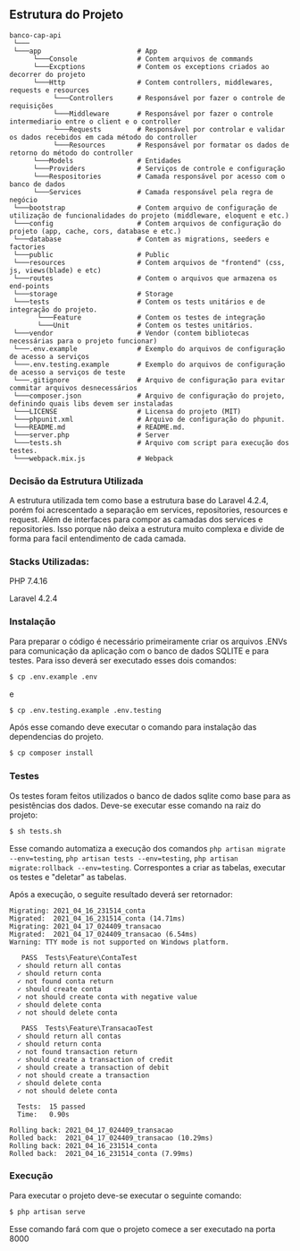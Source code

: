 ## Estrutura do Projeto

```
banco-cap-api
 └───
 └───app                        # App
      └───Console               # Contem arquivos de commands
      └───Excptions             # Contem os exceptions criados ao decorrer do projeto
      └───Http                  # Contem controllers, middlewares, requests e resources
           └───Controllers      # Responsável por fazer o controle de requisições
           └───Middleware       # Responsável por fazer o controle intermediario entre o client e o controller
           └───Requests         # Responsável por controlar e validar os dados recebidos em cada método do controller
           └───Resources        # Responsável por formatar os dados de retorno do método do controller
      └───Models                # Entidades
      └───Providers             # Serviços de controle e configuração
      └───Respositories         # Camada responsável por acesso com o banco de dados
      └───Services              # Camada responsável pela regra de negócio
 └───bootstrap                  # Contem arquivo de configuração de utilização de funcionalidades do projeto (middleware, eloquent e etc.)
 └───config                     # Contem arquivos de configuração do projeto (app, cache, cors, database e etc.)
 └───database                   # Contem as migrations, seeders e factories
 └───public                     # Public
 └───resources                  # Contem arquivos de "frontend" (css, js, views(blade) e etc)
 └───routes                     # Contem o arquivos que armazena os end-points
 └───storage                    # Storage
 └───tests                      # Contem os tests unitários e de integração do projeto.
       └───Feature              # Contem os testes de integração
       └───Unit                 # Contem os testes unitários.
 └───vendor                     # Vendor (contem bibliotecas necessárias para o projeto funcionar)
 └───.env.example               # Exemplo do arquivos de configuração de acesso a serviços
 └───.env.testing.example       # Exemplo do arquivos de configuração de acesso a serviços de teste
 └───.gitignore                 # Arquivo de configuração para evitar commitar arquivos desnecessários
 └───composer.json              # Arquivo de configuração do projeto, definindo quais libs devem ser instaladas
 └───LICENSE                    # Licensa do projeto (MIT)
 └───phpunit.xml                # Arquivo de configuração do phpunit.
 └───README.md                  # README.md.
 └───server.php                 # Server
 └───tests.sh                   # Arquivo com script para execução dos testes.
 └───webpack.mix.js             # Webpack
```
### Decisão da Estrutura Utilizada

A estrutura utilizada tem como base a estrutura base do Laravel 4.2.4, porém foi acrescentado a separação em services, repositories, resources e request. Além de interfaces para compor as camadas dos services e repositories. Isso porque não deixa a estrutura muito complexa e divide de forma para facil entendimento de cada camada.

### Stacks Utilizadas:

PHP 7.4.16

Laravel 4.2.4

### Instalação

Para preparar o código é necessário primeiramente criar os arquivos .ENVs para comunicação da aplicação com o banco de dados SQLITE e para testes. Para isso deverá ser executado esses dois comandos:

```bash
$ cp .env.example .env
```
 e
 
```bash
$ cp .env.testing.example .env.testing
```

Após esse comando deve executar o comando para instalação das dependencias do projeto.
```bash
$ cp composer install
```

### Testes
Os testes foram feitos utilizados o banco de dados sqlite como base para as pesistências dos dados. Deve-se executar esse comando na raiz do projeto:

```bash
$ sh tests.sh
```
Esse comando automatiza a execução dos comandos `php artisan migrate --env=testing`, `php artisan tests --env=testing`, `php artisan migrate:rollback --env=testing`. Correspontes a criar as tabelas, executar os testes e "deletar" as tabelas.

Após a execução, o seguite resultado deverá ser retornador:

```
Migrating: 2021_04_16_231514_conta
Migrated:  2021_04_16_231514_conta (14.71ms)
Migrating: 2021_04_17_024409_transacao
Migrated:  2021_04_17_024409_transacao (6.54ms)
Warning: TTY mode is not supported on Windows platform.

   PASS  Tests\Feature\ContaTest
  ✓ should return all contas
  ✓ should return conta
  ✓ not found conta return
  ✓ should create conta
  ✓ not should create conta with negative value
  ✓ should delete conta
  ✓ not should delete conta

   PASS  Tests\Feature\TransacaoTest
  ✓ should return all contas
  ✓ should return conta
  ✓ not found transaction return
  ✓ should create a transaction of credit
  ✓ should create a transaction of debit
  ✓ not should create a transaction
  ✓ should delete conta
  ✓ not should delete conta

  Tests:  15 passed
  Time:   0.90s

Rolling back: 2021_04_17_024409_transacao
Rolled back:  2021_04_17_024409_transacao (10.29ms)
Rolling back: 2021_04_16_231514_conta
Rolled back:  2021_04_16_231514_conta (7.99ms)
```

### Execução

Para executar o projeto deve-se executar o seguinte comando:

```bash
$ php artisan serve
```

Esse comando fará com que o projeto comece a ser executado na porta 8000
